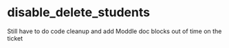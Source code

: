 # disable_delete_students
Still have to do code cleanup and add Moddle doc blocks out of time on the ticket
